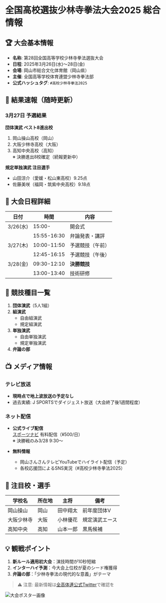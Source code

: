 # 全国高校選抜少林寺拳法大会2025 総合情報

## 🏆 大会基本情報
- **名称**: 第28回全国高等学校少林寺拳法選抜大会
- **日程**: 2025年3月26日(水)～28日(金)
- **会場**: 岡山市総合文化体育館（岡山県）
- **主催**: 全国高等学校体育連盟少林寺拳法部
- **公式ハッシュタグ**: `#高校少林寺拳法2025`

## 📢 結果速報（随時更新）
### 3月27日 予選結果
**団体演武 ベスト8進出校**
1. 岡山操山高校（岡山）
2. 大阪少林寺高校（大阪）
3. 高知中央高校（高知）  
※ 決勝進出8校確定（続報更新中）

**規定単独演武 注目選手**
- 山田涼介（愛媛・松山東高校）9.25点
- 佐藤美咲（福岡・筑紫中央高校）9.18点



## 📅 大会日程詳細
| 日付 | 時間 | 内容 |
|------|------|------|
| 3/26(水) | 15:00- | 開会式 |
| | 15:55-16:30 | 弁論発表・講評 |
| 3/27(木) | 10:00-11:50 | 予選競技（午前） |
| | 12:45-16:15 | 予選競技（午後） |
| 3/28(金) | 09:30-12:10 | **決勝競技** |
| | 13:00-13:40 | 技術研修 |

## 🥋 競技種目一覧
1. **団体演武**（5人1組）
2. **組演武**  
   - 自由組演武  
   - 規定組演武
3. **単独演武**  
   - 自由単独演武  
   - 規定単独演武
4. **弁論の部**

## 📺 メディア情報
### テレビ放送
- **現時点で地上波放送の予定なし**
- 過去実績: J SPORTSでダイジェスト放送（大会終了後1週間程度）

### ネット配信
- **公式ライブ配信**  
  [スポーツナビ](https://sportsnavi.jp) 有料配信（¥500/日）  
  ※ 決勝戦のみ3/28 9:30～

- **無料情報**  
  - 岡山さんさんテレビYouTubeでハイライト配信（予定）
  - 各校応援団によるSNS実況（#高校少林寺拳法2025）

## 🌟 注目校・選手
| 学校名 | 所在地 | 主将 | 備考 |
|--------|--------|------|------|
| 岡山操山 | 岡山 | 田中翔太 | 前年度団体V |
| 大阪少林寺 | 大阪 | 小林優花 | 規定演武エース |
| 高知中央 | 高知 | 山本一郎 | 黒馬候補 |

## 💡 観戦ポイント
1. **新ルール適用初大会**：演技時間が10秒短縮
2. **インターハイ予測**：今大会上位校が夏のシード権獲得
3. **弁論の部**：「少林寺拳法の現代的な意義」がテーマ

> ⚠️ 注意: 最新情報は[全高体連公式Twitter](https://twitter.com/zenkoutairen)で確認を

![大会ポスター画像](https://example.com/shorinji2025_poster.jpg)
